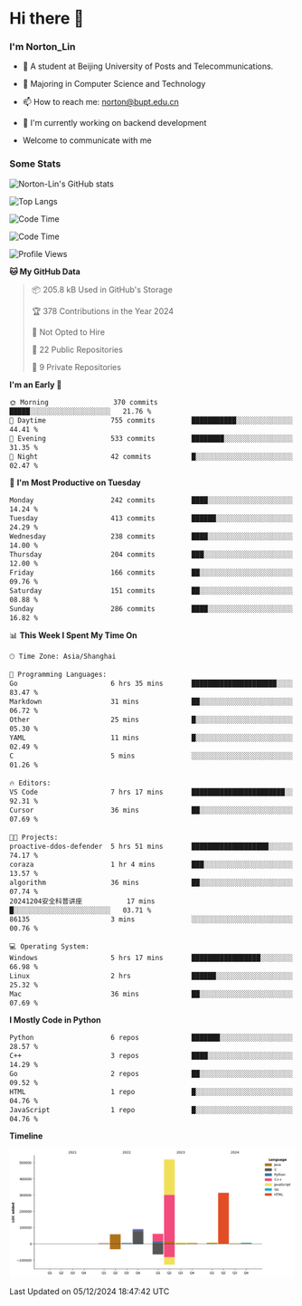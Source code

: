 
# Hi there 👋

### I'm Norton_Lin
- 🏫 A student at Beijing University of Posts and Telecommunications.
- 🌱 Majoring in Computer Science and Technology
- 📫 How to reach me: norton@bupt.edu.cn
- 🌱 I'm currently working on backend development

- Welcome to communicate with me

### Some Stats
![Norton-Lin's GitHub stats](https://github-readme-stats.vercel.app/api?username=Norton-Lin&count_private=true&show_icons=true&theme=radical)

![Top Langs](https://github-readme-stats.vercel.app/api/top-langs/?username=Norton-Lin&langs_count=10&layout=compact)

![Code Time](https://github-readme-stats.vercel.app/api/wakatime?username=Norton_Lin)

<!--START_SECTION:waka-->
![Code Time](http://img.shields.io/badge/Code%20Time-876%20hrs%2025%20mins-blue)

![Profile Views](http://img.shields.io/badge/Profile%20Views-0-blue)

**🐱 My GitHub Data** 

> 📦 205.8 kB Used in GitHub's Storage 
 > 
> 🏆 378 Contributions in the Year 2024
 > 
> 🚫 Not Opted to Hire
 > 
> 📜 22 Public Repositories 
 > 
> 🔑 9 Private Repositories 
 > 
**I'm an Early 🐤** 

```text
🌞 Morning                370 commits         █████░░░░░░░░░░░░░░░░░░░░   21.76 % 
🌆 Daytime                755 commits         ███████████░░░░░░░░░░░░░░   44.41 % 
🌃 Evening                533 commits         ████████░░░░░░░░░░░░░░░░░   31.35 % 
🌙 Night                  42 commits          █░░░░░░░░░░░░░░░░░░░░░░░░   02.47 % 
```
📅 **I'm Most Productive on Tuesday** 

```text
Monday                   242 commits         ████░░░░░░░░░░░░░░░░░░░░░   14.24 % 
Tuesday                  413 commits         ██████░░░░░░░░░░░░░░░░░░░   24.29 % 
Wednesday                238 commits         ████░░░░░░░░░░░░░░░░░░░░░   14.00 % 
Thursday                 204 commits         ███░░░░░░░░░░░░░░░░░░░░░░   12.00 % 
Friday                   166 commits         ██░░░░░░░░░░░░░░░░░░░░░░░   09.76 % 
Saturday                 151 commits         ██░░░░░░░░░░░░░░░░░░░░░░░   08.88 % 
Sunday                   286 commits         ████░░░░░░░░░░░░░░░░░░░░░   16.82 % 
```


📊 **This Week I Spent My Time On** 

```text
🕑︎ Time Zone: Asia/Shanghai

💬 Programming Languages: 
Go                       6 hrs 35 mins       █████████████████████░░░░   83.47 % 
Markdown                 31 mins             ██░░░░░░░░░░░░░░░░░░░░░░░   06.72 % 
Other                    25 mins             █░░░░░░░░░░░░░░░░░░░░░░░░   05.30 % 
YAML                     11 mins             █░░░░░░░░░░░░░░░░░░░░░░░░   02.49 % 
C                        5 mins              ░░░░░░░░░░░░░░░░░░░░░░░░░   01.26 % 

🔥 Editors: 
VS Code                  7 hrs 17 mins       ███████████████████████░░   92.31 % 
Cursor                   36 mins             ██░░░░░░░░░░░░░░░░░░░░░░░   07.69 % 

🐱‍💻 Projects: 
proactive-ddos-defender  5 hrs 51 mins       ███████████████████░░░░░░   74.17 % 
coraza                   1 hr 4 mins         ███░░░░░░░░░░░░░░░░░░░░░░   13.57 % 
algorithm                36 mins             ██░░░░░░░░░░░░░░░░░░░░░░░   07.74 % 
20241204安全科普讲座           17 mins             █░░░░░░░░░░░░░░░░░░░░░░░░   03.71 % 
86135                    3 mins              ░░░░░░░░░░░░░░░░░░░░░░░░░   00.76 % 

💻 Operating System: 
Windows                  5 hrs 17 mins       █████████████████░░░░░░░░   66.98 % 
Linux                    2 hrs               ██████░░░░░░░░░░░░░░░░░░░   25.32 % 
Mac                      36 mins             ██░░░░░░░░░░░░░░░░░░░░░░░   07.69 % 
```

**I Mostly Code in Python** 

```text
Python                   6 repos             ███████░░░░░░░░░░░░░░░░░░   28.57 % 
C++                      3 repos             ████░░░░░░░░░░░░░░░░░░░░░   14.29 % 
Go                       2 repos             ██░░░░░░░░░░░░░░░░░░░░░░░   09.52 % 
HTML                     1 repo              █░░░░░░░░░░░░░░░░░░░░░░░░   04.76 % 
JavaScript               1 repo              █░░░░░░░░░░░░░░░░░░░░░░░░   04.76 % 
```



**Timeline**

![Lines of Code chart](https://raw.githubusercontent.com/Norton-Lin/Norton-Lin/main/assets/bar_graph.png)


 Last Updated on 05/12/2024 18:47:42 UTC
<!--END_SECTION:waka-->

